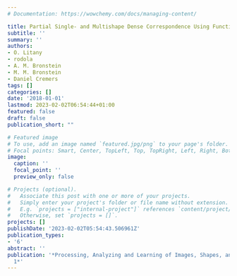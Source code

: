 ```yaml
---
# Documentation: https://wowchemy.com/docs/managing-content/

title: Partial Single- and Multishape Dense Correspondence Using Functional Maps
subtitle: ''
summary: ''
authors:
- O. Litany
- rodola
- A. M. Bronstein
- M. M. Bronstein
- Daniel Cremers
tags: []
categories: []
date: '2018-01-01'
lastmod: 2023-02-02T06:54:44+01:00
featured: false
draft: false
publication_short: ""

# Featured image
# To use, add an image named `featured.jpg/png` to your page's folder.
# Focal points: Smart, Center, TopLeft, Top, TopRight, Left, Right, BottomLeft, Bottom, BottomRight.
image:
  caption: ''
  focal_point: ''
  preview_only: false

# Projects (optional).
#   Associate this post with one or more of your projects.
#   Simply enter your project's folder or file name without extension.
#   E.g. `projects = ["internal-project"]` references `content/project/deep-learning/index.md`.
#   Otherwise, set `projects = []`.
projects: []
publishDate: '2023-02-02T05:54:43.506961Z'
publication_types:
- '6'
abstract: ''
publication: '*Processing, Analyzing and Learning of Images, Shapes, and Forms: Part
  1*'
---
```

